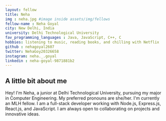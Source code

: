 ```yaml
---
layout: fellow
title: Neha
img : neha.jpg #image inside assets/img/fellows
fellow-name : Neha Goyal 
city: New Delhi, India
university: Delhi Technological University  
fav_programming_languages : Java, JavaScript, C++, C
hobbies: listening to music, reading books, and chilling with Netflix  
github : nehagoyal2607
twitter: NehaGoy20326658
instagram: neha._.goyal
linkedin : neha-goyal-9871881b2
---
```


## A little bit about me

Hey! I'm Neha, a junior at Delhi Technological University, pursuing my major in Computer Engineering. My preferred pronouns are she/her. I'm currently an MLH fellow. I am a full-stack developer working with Node.js, Express.js, React.js, and JavaScript. I am always open to collaborating on projects and innovative ideas.  